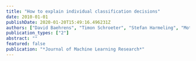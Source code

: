 ```yaml
---
title: "How to explain individual classification decisions"
date: 2010-01-01
publishDate: 2020-01-20T15:49:16.496231Z
authors: ["David Baehrens", "Timon Schroeter", "Stefan Harmeling", "Motoaki Kawanabe", "Katja Hansen", "Klaus-Robert MÃžller"]
publication_types: ["2"]
abstract: ""
featured: false
publication: "*Journal of Machine Learning Research*"
---
```


